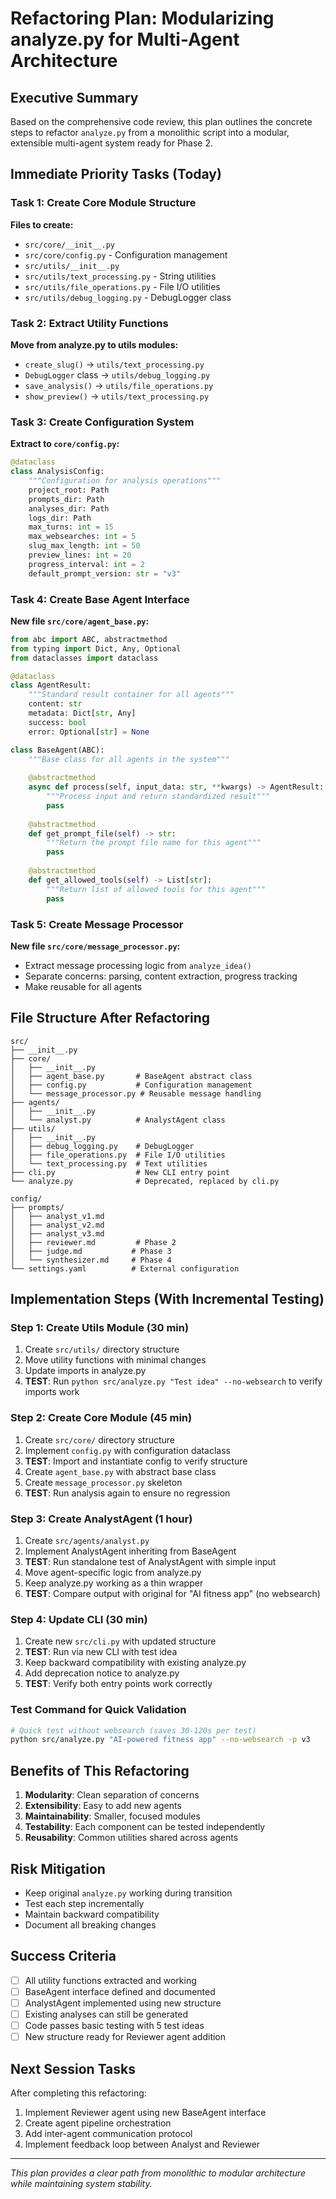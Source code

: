 # Refactoring Plan: Modularizing analyze.py for Multi-Agent Architecture

## Executive Summary

Based on the comprehensive code review, this plan outlines the concrete steps to refactor `analyze.py` from a monolithic script into a modular, extensible multi-agent system ready for Phase 2.

## Immediate Priority Tasks (Today)

### Task 1: Create Core Module Structure

**Files to create:**

- `src/core/__init__.py`
- `src/core/config.py` - Configuration management
- `src/utils/__init__.py`
- `src/utils/text_processing.py` - String utilities
- `src/utils/file_operations.py` - File I/O utilities
- `src/utils/debug_logging.py` - DebugLogger class

### Task 2: Extract Utility Functions

**Move from analyze.py to utils modules:**

- `create_slug()` → `utils/text_processing.py`
- `DebugLogger` class → `utils/debug_logging.py`
- `save_analysis()` → `utils/file_operations.py`
- `show_preview()` → `utils/text_processing.py`

### Task 3: Create Configuration System

**Extract to `core/config.py`:**

```python
@dataclass
class AnalysisConfig:
    """Configuration for analysis operations"""
    project_root: Path
    prompts_dir: Path
    analyses_dir: Path
    logs_dir: Path
    max_turns: int = 15
    max_websearches: int = 5
    slug_max_length: int = 50
    preview_lines: int = 20
    progress_interval: int = 2
    default_prompt_version: str = "v3"
```

### Task 4: Create Base Agent Interface

**New file `src/core/agent_base.py`:**

```python
from abc import ABC, abstractmethod
from typing import Dict, Any, Optional
from dataclasses import dataclass

@dataclass
class AgentResult:
    """Standard result container for all agents"""
    content: str
    metadata: Dict[str, Any]
    success: bool
    error: Optional[str] = None

class BaseAgent(ABC):
    """Base class for all agents in the system"""
    
    @abstractmethod
    async def process(self, input_data: str, **kwargs) -> AgentResult:
        """Process input and return standardized result"""
        pass
    
    @abstractmethod
    def get_prompt_file(self) -> str:
        """Return the prompt file name for this agent"""
        pass
    
    @abstractmethod
    def get_allowed_tools(self) -> List[str]:
        """Return list of allowed tools for this agent"""
        pass
```

### Task 5: Create Message Processor

**New file `src/core/message_processor.py`:**

- Extract message processing logic from `analyze_idea()`
- Separate concerns: parsing, content extraction, progress tracking
- Make reusable for all agents

## File Structure After Refactoring

```text
src/
├── __init__.py
├── core/
│   ├── __init__.py
│   ├── agent_base.py       # BaseAgent abstract class
│   ├── config.py           # Configuration management
│   └── message_processor.py # Reusable message handling
├── agents/
│   ├── __init__.py
│   └── analyst.py          # AnalystAgent class
├── utils/
│   ├── __init__.py
│   ├── debug_logging.py    # DebugLogger
│   ├── file_operations.py  # File I/O utilities
│   └── text_processing.py  # Text utilities
├── cli.py                  # New CLI entry point
└── analyze.py              # Deprecated, replaced by cli.py

config/
├── prompts/
│   ├── analyst_v1.md
│   ├── analyst_v2.md
│   ├── analyst_v3.md
│   ├── reviewer.md         # Phase 2
│   ├── judge.md           # Phase 3
│   └── synthesizer.md     # Phase 4
└── settings.yaml          # External configuration
```

## Implementation Steps (With Incremental Testing)

### Step 1: Create Utils Module (30 min)

1. Create `src/utils/` directory structure
2. Move utility functions with minimal changes
3. Update imports in analyze.py
4. **TEST**: Run `python src/analyze.py "Test idea" --no-websearch` to verify imports work

### Step 2: Create Core Module (45 min)

1. Create `src/core/` directory structure
2. Implement `config.py` with configuration dataclass
3. **TEST**: Import and instantiate config to verify structure
4. Create `agent_base.py` with abstract base class
5. Create `message_processor.py` skeleton
6. **TEST**: Run analysis again to ensure no regression

### Step 3: Create AnalystAgent (1 hour)

1. Create `src/agents/analyst.py`
2. Implement AnalystAgent inheriting from BaseAgent
3. **TEST**: Run standalone test of AnalystAgent with simple input
4. Move agent-specific logic from analyze.py
5. Keep analyze.py working as a thin wrapper
6. **TEST**: Compare output with original for "AI fitness app" (no websearch)

### Step 4: Update CLI (30 min)

1. Create new `src/cli.py` with updated structure
2. **TEST**: Run via new CLI with test idea
3. Keep backward compatibility with existing analyze.py
4. Add deprecation notice to analyze.py
5. **TEST**: Verify both entry points work correctly

### Test Command for Quick Validation

```bash
# Quick test without websearch (saves 30-120s per test)
python src/analyze.py "AI-powered fitness app" --no-websearch -p v3
```

## Benefits of This Refactoring

1. **Modularity**: Clean separation of concerns
2. **Extensibility**: Easy to add new agents
3. **Maintainability**: Smaller, focused modules
4. **Testability**: Each component can be tested independently
5. **Reusability**: Common utilities shared across agents

## Risk Mitigation

- Keep original `analyze.py` working during transition
- Test each step incrementally
- Maintain backward compatibility
- Document all breaking changes

## Success Criteria

- [ ] All utility functions extracted and working
- [ ] BaseAgent interface defined and documented
- [ ] AnalystAgent implemented using new structure
- [ ] Existing analyses can still be generated
- [ ] Code passes basic testing with 5 test ideas
- [ ] New structure ready for Reviewer agent addition

## Next Session Tasks

After completing this refactoring:

1. Implement Reviewer agent using new BaseAgent interface
2. Create agent pipeline orchestration
3. Add inter-agent communication protocol
4. Implement feedback loop between Analyst and Reviewer

---

*This plan provides a clear path from monolithic to modular architecture while maintaining system stability.*
